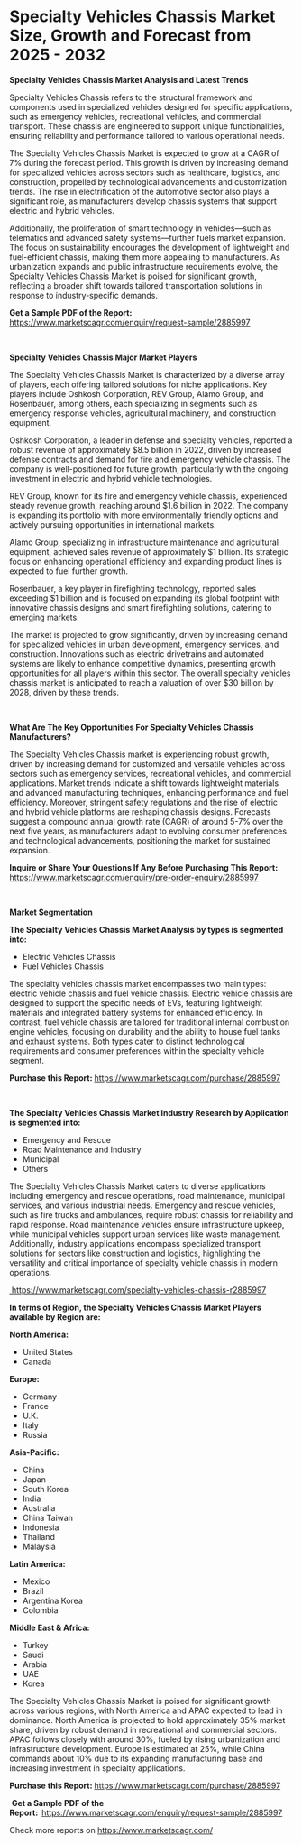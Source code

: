 <p><h1>Specialty Vehicles Chassis Market Size, Growth and Forecast from 2025 - 2032</h1></p><p><strong>Specialty Vehicles Chassis Market Analysis and Latest Trends</strong></p>
<p><p>Specialty Vehicles Chassis refers to the structural framework and components used in specialized vehicles designed for specific applications, such as emergency vehicles, recreational vehicles, and commercial transport. These chassis are engineered to support unique functionalities, ensuring reliability and performance tailored to various operational needs.</p><p>The Specialty Vehicles Chassis Market is expected to grow at a CAGR of 7% during the forecast period. This growth is driven by increasing demand for specialized vehicles across sectors such as healthcare, logistics, and construction, propelled by technological advancements and customization trends. The rise in electrification of the automotive sector also plays a significant role, as manufacturers develop chassis systems that support electric and hybrid vehicles.</p><p>Additionally, the proliferation of smart technology in vehicles—such as telematics and advanced safety systems—further fuels market expansion. The focus on sustainability encourages the development of lightweight and fuel-efficient chassis, making them more appealing to manufacturers. As urbanization expands and public infrastructure requirements evolve, the Specialty Vehicles Chassis Market is poised for significant growth, reflecting a broader shift towards tailored transportation solutions in response to industry-specific demands.</p></p>
<p><strong>Get a Sample PDF of the Report:&nbsp;</strong> <a href="https://www.marketscagr.com/enquiry/request-sample/2885997?utm_campaign=2893&utm_medium=2&utm_source=Github&utm_content=ia&utm_term=13032025&utm_id=specialty-vehicles-chassis">https://www.marketscagr.com/enquiry/request-sample/2885997</a></p>
<p>&nbsp;</p>
<p><strong>Specialty Vehicles Chassis Major Market Players</strong></p>
<p><p>The Specialty Vehicles Chassis Market is characterized by a diverse array of players, each offering tailored solutions for niche applications. Key players include Oshkosh Corporation, REV Group, Alamo Group, and Rosenbauer, among others, each specializing in segments such as emergency response vehicles, agricultural machinery, and construction equipment.</p><p>Oshkosh Corporation, a leader in defense and specialty vehicles, reported a robust revenue of approximately $8.5 billion in 2022, driven by increased defense contracts and demand for fire and emergency vehicle chassis. The company is well-positioned for future growth, particularly with the ongoing investment in electric and hybrid vehicle technologies.</p><p>REV Group, known for its fire and emergency vehicle chassis, experienced steady revenue growth, reaching around $1.6 billion in 2022. The company is expanding its portfolio with more environmentally friendly options and actively pursuing opportunities in international markets.</p><p>Alamo Group, specializing in infrastructure maintenance and agricultural equipment, achieved sales revenue of approximately $1 billion. Its strategic focus on enhancing operational efficiency and expanding product lines is expected to fuel further growth.</p><p>Rosenbauer, a key player in firefighting technology, reported sales exceeding $1 billion and is focused on expanding its global footprint with innovative chassis designs and smart firefighting solutions, catering to emerging markets.</p><p>The market is projected to grow significantly, driven by increasing demand for specialized vehicles in urban development, emergency services, and construction. Innovations such as electric drivetrains and automated systems are likely to enhance competitive dynamics, presenting growth opportunities for all players within this sector. The overall specialty vehicles chassis market is anticipated to reach a valuation of over $30 billion by 2028, driven by these trends.</p></p>
<p>&nbsp;</p>
<p><strong>What Are The Key Opportunities For Specialty Vehicles Chassis Manufacturers?</strong></p>
<p><p>The Specialty Vehicles Chassis market is experiencing robust growth, driven by increasing demand for customized and versatile vehicles across sectors such as emergency services, recreational vehicles, and commercial applications. Market trends indicate a shift towards lightweight materials and advanced manufacturing techniques, enhancing performance and fuel efficiency. Moreover, stringent safety regulations and the rise of electric and hybrid vehicle platforms are reshaping chassis designs. Forecasts suggest a compound annual growth rate (CAGR) of around 5-7% over the next five years, as manufacturers adapt to evolving consumer preferences and technological advancements, positioning the market for sustained expansion.</p></p>
<p><strong>Inquire or Share Your Questions If Any Before Purchasing This Report:</strong> <a href="https://www.marketscagr.com/enquiry/pre-order-enquiry/2885997?utm_campaign=2893&utm_medium=2&utm_source=Github&utm_content=ia&utm_term=13032025&utm_id=specialty-vehicles-chassis">https://www.marketscagr.com/enquiry/pre-order-enquiry/2885997</a></p>
<p>&nbsp;</p>
<p><strong>Market Segmentation</strong></p>
<p><strong>The Specialty Vehicles Chassis Market Analysis by types is segmented into:</strong></p>
<p><ul><li>Electric Vehicles Chassis</li><li>Fuel Vehicles Chassis</li></ul></p>
<p><p>The specialty vehicles chassis market encompasses two main types: electric vehicle chassis and fuel vehicle chassis. Electric vehicle chassis are designed to support the specific needs of EVs, featuring lightweight materials and integrated battery systems for enhanced efficiency. In contrast, fuel vehicle chassis are tailored for traditional internal combustion engine vehicles, focusing on durability and the ability to house fuel tanks and exhaust systems. Both types cater to distinct technological requirements and consumer preferences within the specialty vehicle segment.</p></p>
<p><strong>Purchase this Report:&nbsp;</strong><a href="https://www.marketscagr.com/purchase/2885997?utm_campaign=2893&utm_medium=2&utm_source=Github&utm_content=ia&utm_term=13032025&utm_id=specialty-vehicles-chassis">https://www.marketscagr.com/purchase/2885997</a></p>
<p>&nbsp;</p>
<p><strong>The Specialty Vehicles Chassis Market Industry Research by Application is segmented into:</strong></p>
<p><ul><li>Emergency and Rescue</li><li>Road Maintenance and Industry</li><li>Municipal</li><li>Others</li></ul></p>
<p><p>The Specialty Vehicles Chassis Market caters to diverse applications including emergency and rescue operations, road maintenance, municipal services, and various industrial needs. Emergency and rescue vehicles, such as fire trucks and ambulances, require robust chassis for reliability and rapid response. Road maintenance vehicles ensure infrastructure upkeep, while municipal vehicles support urban services like waste management. Additionally, industry applications encompass specialized transport solutions for sectors like construction and logistics, highlighting the versatility and critical importance of specialty vehicle chassis in modern operations.</p></p>
<p><a href="https://www.marketscagr.com/specialty-vehicles-chassis-r2885997?utm_campaign=2893&utm_medium=2&utm_source=Github&utm_content=ia&utm_term=13032025&utm_id=specialty-vehicles-chassis">&nbsp;https://www.marketscagr.com/specialty-vehicles-chassis-r2885997</a></p>
<p><strong>In terms of Region, the Specialty Vehicles Chassis Market Players available by Region are:</strong></p>
<p>
    <p> <strong> North America: </strong>
        <ul>
            <li>United States</li>
            <li>Canada</li>
        </ul>
        </p> 
    <p> <strong> Europe: </strong>
        <ul>
            <li>Germany</li>
            <li>France</li>
            <li>U.K.</li>
            <li>Italy</li>
            <li>Russia</li>
        </ul>
        </p> 
    <p> <strong> Asia-Pacific: </strong>
        <ul>
            <li>China</li>
            <li>Japan</li>
            <li>South Korea</li>
            <li>India</li>
            <li>Australia</li>
            <li>China Taiwan</li>
            <li>Indonesia</li>
            <li>Thailand</li>
            <li>Malaysia</li>
        </ul>
        </p> 
    <p> <strong> Latin America: </strong>
        <ul>
            <li>Mexico</li>
            <li>Brazil</li>
            <li>Argentina Korea</li>
            <li>Colombia</li>
        </ul>
        </p> 
    <p> <strong> Middle East & Africa: </strong>
        <ul>
            <li>Turkey</li>
            <li>Saudi</li>
            <li>Arabia</li>
            <li>UAE</li>
            <li>Korea</li>
        </ul>
    </p>
    </p>
<p><p>The Specialty Vehicles Chassis Market is poised for significant growth across various regions, with North America and APAC expected to lead in dominance. North America is projected to hold approximately 35% market share, driven by robust demand in recreational and commercial sectors. APAC follows closely with around 30%, fueled by rising urbanization and infrastructure development. Europe is estimated at 25%, while China commands about 10% due to its expanding manufacturing base and increasing investment in specialty applications.</p></p>
<p><strong>Purchase this Report: </strong><a href="https://www.marketscagr.com/purchase/2885997?utm_campaign=2893&utm_medium=2&utm_source=Github&utm_content=ia&utm_term=13032025&utm_id=specialty-vehicles-chassis">https://www.marketscagr.com/purchase/2885997</a></p>
<p>&nbsp;<strong>Get a Sample PDF of the Report:&nbsp;&nbsp;</strong><a href="https://www.marketscagr.com/enquiry/request-sample/2885997?utm_campaign=2893&utm_medium=2&utm_source=Github&utm_content=ia&utm_term=13032025&utm_id=specialty-vehicles-chassis">https://www.marketscagr.com/enquiry/request-sample/2885997</a></p>
<p><strong></strong></p>
<p>Check more reports on <a href="https://www.marketscagr.com/?utm_campaign=2893&utm_medium=2&utm_source=Github&utm_content=ia&utm_term=13032025&utm_id=specialty-vehicles-chassis">https://www.marketscagr.com/</a></p>